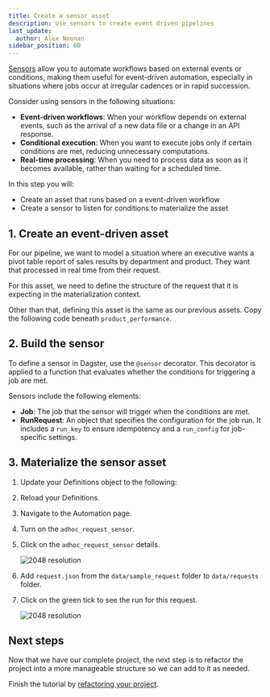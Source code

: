 ```yaml
---
title: Create a sensor asset
description: Use sensors to create event driven pipelines
last_update:
  author: Alex Noonan
sidebar_position: 60
---
```


[Sensors](/guides/automate/sensors) allow you to automate workflows based on external events or conditions, making them useful for event-driven automation, especially in situations where jobs occur at irregular cadences or in rapid succession.

Consider using sensors in the following situations:

- **Event-driven workflows**: When your workflow depends on external events, such as the arrival of a new data file or a change in an API response.
- **Conditional execution**: When you want to execute jobs only if certain conditions are met, reducing unnecessary computations.
- **Real-time processing**: When you need to process data as soon as it becomes available, rather than waiting for a scheduled time.

In this step you will:

- Create an asset that runs based on a event-driven workflow
- Create a sensor to listen for conditions to materialize the asset

## 1. Create an event-driven asset

For our pipeline, we want to model a situation where an executive wants a pivot table report of sales results by department and product. They want that processed in real time from their request.

For this asset, we need to define the structure of the request that it is expecting in the materialization context.

Other than that, defining this asset is the same as our previous assets. Copy the following code beneath `product_performance`.

<CodeExample
  path="docs_snippets/docs_snippets/guides/tutorials/etl_tutorial/etl_tutorial/definitions.py"
  language="python"
  lineStart="275"
  lineEnd="312"
/>

## 2. Build the sensor

To define a sensor in Dagster, use the `@sensor` decorator. This decorator is applied to a function that evaluates whether the conditions for triggering a job are met.

Sensors include the following elements:

- **Job**: The job that the sensor will trigger when the conditions are met.
- **RunRequest**: An object that specifies the configuration for the job run. It includes a `run_key` to ensure idempotency and a `run_config` for job-specific settings.

<CodeExample
  path="docs_snippets/docs_snippets/guides/tutorials/etl_tutorial/etl_tutorial/definitions.py"
  language="python"
  lineStart="314"
  lineEnd="355"
/>

## 3. Materialize the sensor asset

1. Update your Definitions object to the following:

<CodeExample
  path="docs_snippets/docs_snippets/guides/tutorials/etl_tutorial/etl_tutorial/definitions.py"
  language="python"
  lineStart="357"
  lineEnd="373"
/>

2. Reload your Definitions.

3. Navigate to the Automation page.

4. Turn on the `adhoc_request_sensor`.

5. Click on the `adhoc_request_sensor` details.

   ![2048 resolution](/images/tutorial/etl-tutorial/sensor-evaluation.png)

6. Add `request.json` from the `data/sample_request` folder to `data/requests` folder.

7. Click on the green tick to see the run for this request.

   ![2048 resolution](/images/tutorial/etl-tutorial/sensor-asset-run.png)

## Next steps

Now that we have our complete project, the next step is to refactor the project into a more manageable structure so we can add to it as needed.

Finish the tutorial by [refactoring your project](/etl-pipeline-tutorial/refactor-your-project).
